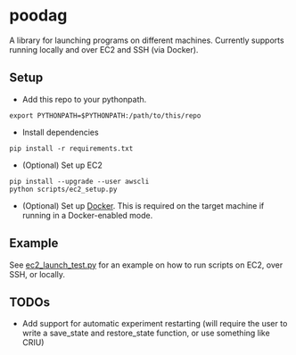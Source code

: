 poodag
=====

A library for launching programs on different machines. Currently supports running locally and over EC2 and SSH (via Docker).


Setup
-----
- Add this repo to your pythonpath. 
```
export PYTHONPATH=$PYTHONPATH:/path/to/this/repo
```

- Install dependencies
```
pip install -r requirements.txt

```

- (Optional) Set up EC2
```
pip install --upgrade --user awscli
python scripts/ec2_setup.py
```

- (Optional) Set up [Docker](https://docs.docker.com/engine/installation/). This is required on the target machine if running in a Docker-enabled mode.


Example
----
See [ec2_launch_test.py](https://github.com/justinjfu/poodag/blob/master/examples/ec2_launch/ec2_launch_test.py) for an example on how to run scripts on EC2, over SSH, or locally.

TODOs
-----
- Add support for automatic experiment restarting (will require the user to write a save_state and restore_state function, or use something like CRIU)
